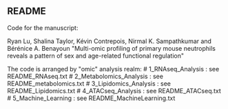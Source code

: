 ## README ## 

Code for the manuscript:

Ryan Lu, Shalina Taylor, Kévin Contrepois, Nirmal K. Sampathkumar and Bérénice A. Benayoun
"Multi-omic profiling of primary mouse neutrophils reveals a pattern of sex and age-related functional regulation"


The code is arranged by "omic" analysis realm:
	# 1_RNAseq_Analysis        : see README_RNAseq.txt
	# 2_Metabolomics_Analysis  : see README_metabolomics.txt
	# 3_Lipidomics_Analysis    : see README_Lipidomics.txt
	# 4_ATACseq_Analysis       : see README_ATACseq.txt
	# 5_Machine_Learning       : see README_MachineLearning.txt